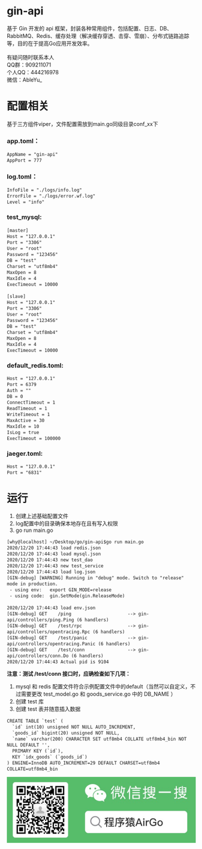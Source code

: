 <!--
 * @Descripttion:
 * @Author: weihaoyu
-->

# gin-api

基于 Gin 开发的 api 框架，封装各种常用组件，包括配置、日志、DB、RabbitMQ、Redis、缓存处理（解决缓存穿透、击穿、雪崩）、分布式链路追踪等，目的在于提高Go应用开发效率。
<br><br>
有疑问随时联系本人
<br>
QQ群：909211071
<br>
个人QQ：444216978
<br>
微信：AbleYu_
<br>

# 配置相关
基于三方组件viper，文件配置需放到main.go同级目录conf_xx下
<br>

### app.toml：
```
AppName = "gin-api"
AppPort = 777
```

### log.toml：
```
InfoFile = "./logs/info.log"
ErrorFile = "./logs/error.wf.log"
Level = "info"
```


### test_mysql:

```
[master]
Host = "127.0.0.1"
Port = "3306"
User = "root"
Password = "123456"
DB = "test"
Charset = "utf8mb4"
MaxOpen = 8
MaxIdle = 4
ExecTimeout = 10000

[slave]
Host = "127.0.0.1"
Port = "3306"
User = "root"
Password = "123456"
DB = "test"
Charset = "utf8mb4"
MaxOpen = 8
MaxIdle = 4
ExecTimeout = 10000
```

### default_redis.toml:

```
Host = "127.0.0.1"
Port = 6379
Auth = ""
DB = 0
ConnectTimeout = 1
ReadTimeout = 1
WriteTimeout = 1
MaxActive = 30
MaxIdle = 10
IsLog = true
ExecTimeout = 100000
```

### jaeger.toml:

```
Host = "127.0.0.1"
Port = "6831"
```


# 运行

1. 创建上述基础配置文件
2. log配置中的目录确保本地存在且有写入权限
3. go run main.go


```
[why@localhost] ~/Desktop/go/gin-api$go run main.go 
2020/12/20 17:44:43 load redis.json
2020/12/20 17:44:43 load mysql.json
2020/12/20 17:44:43 new test_dao
2020/12/20 17:44:43 new test_service
2020/12/20 17:44:43 load log.json
[GIN-debug] [WARNING] Running in "debug" mode. Switch to "release" mode in production.
 - using env:   export GIN_MODE=release
 - using code:  gin.SetMode(gin.ReleaseMode)

2020/12/20 17:44:43 load env.json
[GIN-debug] GET    /ping                     --> gin-api/controllers/ping.Ping (6 handlers)
[GIN-debug] GET    /test/rpc                 --> gin-api/controllers/opentracing.Rpc (6 handlers)
[GIN-debug] GET    /test/panic               --> gin-api/controllers/opentracing.Panic (6 handlers)
[GIN-debug] GET    /test/conn                --> gin-api/controllers/conn.Do (6 handlers)
2020/12/20 17:44:43 Actual pid is 9104
```


**注意：测试 /test/conn 接口时，应确检查如下几项：**
1. mysql 和 redis 配置文件符合示例配置文件中的default（当然可以自定义，不过需要更改 test_model.go 和 goods_service.go 中的 DB_NAME ）
2. 创建 test 库
3. 创建 test 表并随意插入数据
```
CREATE TABLE `test` (
  `id` int(10) unsigned NOT NULL AUTO_INCREMENT,
  `goods_id` bigint(20) unsigned NOT NULL,
  `name` varchar(200) CHARACTER SET utf8mb4 COLLATE utf8mb4_bin NOT NULL DEFAULT '',
  PRIMARY KEY (`id`),
  KEY `idx_goods` (`goods_id`)
) ENGINE=InnoDB AUTO_INCREMENT=29 DEFAULT CHARSET=utf8mb4 COLLATE=utf8mb4_bin 
```

![image](https://github.com/why444216978/images/blob/master/qrcode.png)
